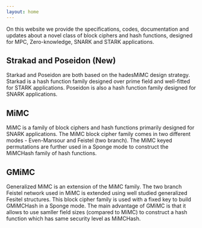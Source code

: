 ```yaml
---
layout: home
---
```



On this website we provide the specifications, codes, documentation and updates about a novel class of block ciphers and hash functions, designed for MPC, Zero-knowledge, SNARK and STARK applications. 


## Strakad and Poseidon (New)

Starkad and Poseidon are both based on the hadesMiMC design strategy. Starkad is a hash function family designed over prime field and well-fitted for STARK applications. Poseidon is also a hash function family designed for SNARK applications.    


## MiMC

MiMC is a family of block ciphers and hash functions primarily designed for SNARK applications. The MiMC block cipher family comes in two different modes - Even-Mansour and Feistel (two branch). The MiMC keyed permutations are further used in a Sponge mode to construct the MiMCHash family of hash functions.


## GMiMC

Generalized MiMC is an extension of the MiMC family. The two branch Feistel network used in MiMC is extended using well studied generalized Fesitel structures. This block cipher family is used with a fixed key to build GMiMCHash in a Sponge mode. The main advantage of GMiMC is that it allows to use samller field sizes (compared to MiMC) to construct a hash function which has same security level as MiMCHash. 


